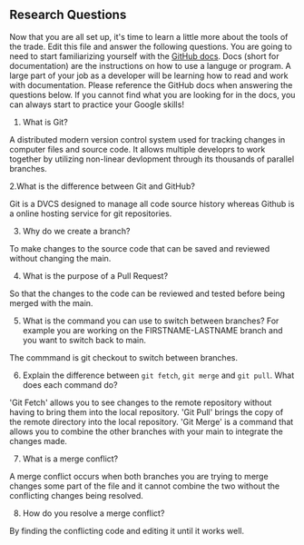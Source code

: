 ## Research Questions 

Now that you are all set up, it's time to learn a little more about the tools of the trade. Edit this file and answer the following questions. You are going to need to start familiarizing yourself with the [GitHub docs](https://docs.github.com/en). Docs (short for documentation) are the instructions on how to use a languge or program. A large part of your job as a developer will be learning how to read and work with documentation. Please reference the GitHub docs when answering the questions below. If you cannot find what you are looking for in the docs, you can always start to practice your Google skills!

1. What is Git?

A distributed modern version control system used for tracking changes in computer files and source code. It allows multiple developrs to work together by utilizing non-linear devlopment through its thousands of parallel branches.

2.What is the difference between Git and GitHub?

Git is a DVCS designed to manage all code source history whereas Github is a online hosting service for git repositories.

3. Why do we create a branch?

To make changes to the source code that can be saved and reviewed without changing the main.

4. What is the purpose of a Pull Request?

So that the changes to the code can be reviewed and tested before being merged with the main.

5. What is the command you can use to switch between branches? For example you are working on the FIRSTNAME-LASTNAME branch and you want to switch back to main.

The commmand is git checkout to switch between branches.

6. Explain the difference between `git fetch`, `git merge` and `git pull`. What does each command do?

'Git Fetch' allows you to see changes to the remote repository without having to bring them into the local repository. 'Git Pull' brings the copy of the remote directory into the local repository. 'Git Merge' is a command that allows you to combine the other branches with your main to integrate the changes made.

7. What is a merge conflict?

A merge conflict occurs when both branches you are trying to merge changes some part of the file and it cannot combine the two without the conflicting changes being resolved.

8. How do you resolve a merge conflict?

By finding the conflicting code and editing it until it works well.
